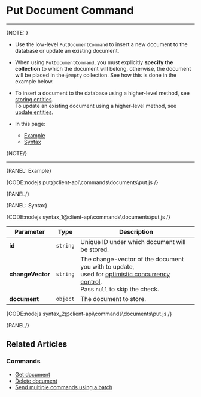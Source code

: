 # Put Document Command
---

{NOTE: }

* Use the low-level `PutDocumentCommand` to insert a new document to the database or update an existing document.

* When using `PutDocumentCommand`, you must explicitly **specify the collection** to which the document will belong,
  otherwise, the document will be placed in the `@empty` collection. See how this is done in the example below.

* To insert a document to the database using a higher-level method, see [storing entities](../../../client-api/session/storing-entities).  
  To update an existing document using a higher-level method, see [update entities](../../../client-api/session/updating-entities).

* In this page:

   * [Example](../../../client-api/commands/documents/put#example)
   * [Syntax](../../../client-api/commands/documents/put#syntax)

{NOTE/}

---

{PANEL: Example}

{CODE:nodejs put@client-api\commands\documents\put.js /}

{PANEL/}

{PANEL: Syntax}

{CODE:nodejs syntax_1@client-api\commands\documents\put.js /}

| Parameter        | Type      | Description                                                                                                                                                                                                                      |
|------------------|-----------|----------------------------------------------------------------------------------------------------------------------------------------------------------------------------------------------------------------------------------|
| **id**           | `string`  | Unique ID under which document will be stored.                                                                                                                                                                                   |
| **changeVector** | `string`  | The change-vector of the document you with to update,<br>used for [optimistic concurrency control](../../../server/clustering/replication/change-vector#concurrency-control-&-change-vectors).<br>Pass `null` to skip the check. |
| **document**     | `object`  | The document to store.                                                                                                                                                                                                           |

{CODE:nodejs syntax_2@client-api\commands\documents\put.js /}

{PANEL/}

## Related Articles

### Commands

- [Get document](../../../client-api/commands/documents/get)
- [Delete document](../../../client-api/commands/documents/delete)
- [Send multiple commands using a batch](../../../client-api/commands/batches/how-to-send-multiple-commands-using-a-batch)
